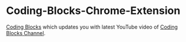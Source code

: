 # Coding-Blocks-Chrome-Extension

[Coding Blocks](https://codingblocks.com) which updates you with latest YouTube video of [Coding Blocks Channel](https://www.youtube.com/channel/UCICWIYEx2mo4wYZzLwJ7wVw).

